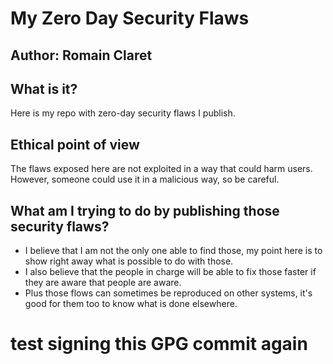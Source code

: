 # My Zero Day Security Flaws
## Author: Romain Claret

## What is it?
Here is my repo with zero-day security flaws I publish.

## Ethical point of view
The flaws exposed here are not exploited in a way that could harm users. However, someone could use it in a malicious way, so be careful.

## What am I trying to do by publishing those security flaws?
- I believe that I am not the only one able to find those, my point here is to show right away what is possible to do with those.
- I also believe that the people in charge will be able to fix those faster if they are aware that people are aware.
- Plus those flows can sometimes be reproduced on other systems, it's good for them too to know what is done elsewhere.

# test signing this GPG commit again
